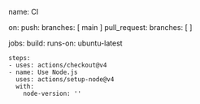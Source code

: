 name: CI

on:
  push:
    branches: [ main ]
  pull_request:
    branches: [  ]

jobs:
  build:
    runs-on: ubuntu-latest

    steps:
    - uses: actions/checkout@v4
    - name: Use Node.js
      uses: actions/setup-node@v4
      with:
        node-version: ''

   
    
   



